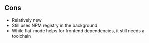 ## Cons

- Relatively new
- Still uses NPM registry in the background
- While flat-mode helps for frontend dependencies, it still needs a toolchain